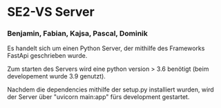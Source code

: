 # SE2-VS Server

### Benjamin, Fabian, Kajsa, Pascal, Dominik

Es handelt sich um einen Python Server, der mithilfe des Frameworks FastApi
geschrieben wurde.

Zum starten des Servers wird eine python version > 3.6 benötigt (beim developement wurde 3.9 genutzt).

Nachdem die dependencies mithilfe der setup.py installiert wurden, wird der Server über
"uvicorn main:app" fürs development gestartet.
